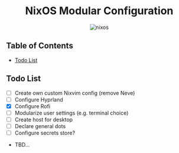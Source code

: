 <h1 align="center">NixOS Modular Configuration</h1>

<dev align="center">

![nixos](https://img.shields.io/badge/NixOS-24273A.svg?style=flat&logo=nixos&logoColor=CAD3F5)

</dev>

## Table of Contents
- [Todo List](#-todo-list)

## Todo List
- [ ] Create own custom Nixvim config (remove Neve)
- [ ] Configure Hyprland
- [X] Configure Rofi
- [ ] Modularize user settings (e.g. terminal choice)
- [ ] Create host for desktop
- [ ] Declare general dots
- [ ] Configure secrets store?
- TBD...
